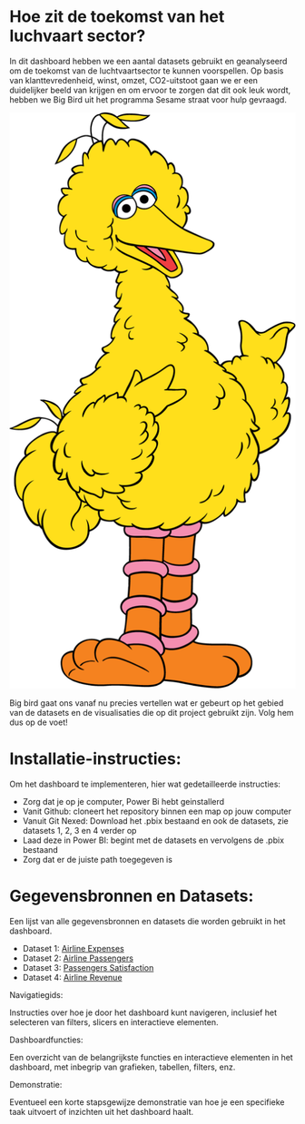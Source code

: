 
# Hoe zit de toekomst van het luchvaart sector?

In dit dashboard hebben we een aantal datasets gebruikt en geanalyseerd om de toekomst van de luchtvaartsector te kunnen voorspellen. Op basis van klanttevredenheid, winst, omzet, CO2-uitstoot gaan we er een duidelijker beeld van krijgen en om ervoor te zorgen dat dit ook leuk wordt, hebben we Big Bird uit het programma Sesame straat voor hulp gevraagd.

![alt="Sesame Street Big Bird Cartoon](big_bird.png)

Big bird gaat ons vanaf nu precies vertellen wat er gebeurt op het gebied van de datasets en de visualisaties die op dit project gebruikt zijn. Volg hem dus op de voet!

# Installatie-instructies:

Om het dashboard te implementeren, hier wat gedetailleerde instructies:

- Zorg dat je op je computer, Power Bi hebt geinstallerd
- Vanit Github: cloneert het repository binnen een map op jouw computer
- Vanuit Git Nexed: Download het .pbix bestaand en ook de datasets, zie datasets 1, 2, 3 en 4 verder op
- Laad deze in Power BI: begint met de datasets en vervolgens de .pbix bestaand
- Zorg dat er de juiste path toegegeven is

# Gegevensbronnen en Datasets:

Een lijst van alle gegevensbronnen en datasets die worden gebruikt in het dashboard.

- Dataset 1: [Airline Expenses](https://www.kaggle.com/datasets/xan3011/airline-data-project-mit-1995-2019?select=airline_expenses.csv)
- Dataset 2: [Airline Passengers](https://www.kaggle.com/datasets/xan3011/airline-data-project-mit-1995-2019?select=airline_passengers.csv)
- Dataset 3: [Passengers Satisfaction](https://www.kaggle.com/datasets/teejmahal20/airline-passenger-satisfaction/)
- Dataset 4: [Airline Revenue](https://www.kaggle.com/datasets/xan3011/airline-data-project-mit-1995-2019?select=airline_revenues.csv)

Navigatiegids:

Instructies over hoe je door het dashboard kunt navigeren, inclusief het selecteren van filters, slicers en interactieve elementen.

Dashboardfuncties:

Een overzicht van de belangrijkste functies en interactieve elementen in het dashboard, met inbegrip van grafieken, tabellen, filters, enz.

Demonstratie:

Eventueel een korte stapsgewijze demonstratie van hoe je een specifieke taak uitvoert of inzichten uit het dashboard haalt.